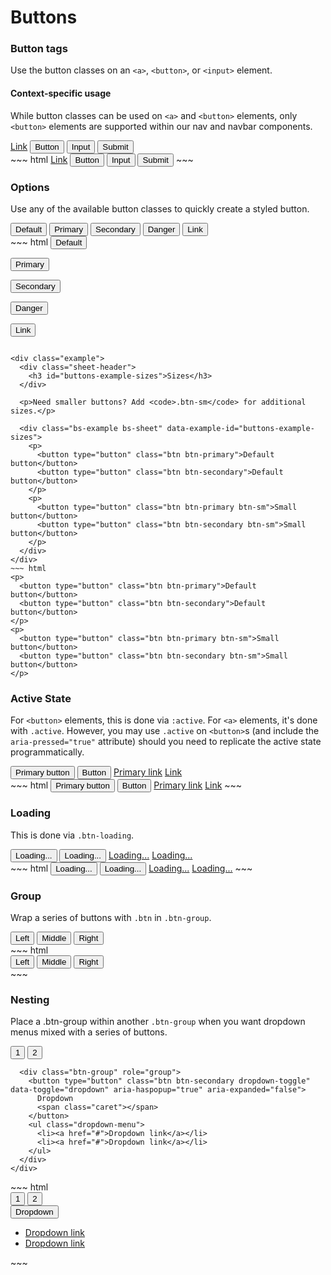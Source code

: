 # Buttons

<div class="example">
  <div class="sheet-header">
    <h3 id="buttons-example-button-tags">Button tags</h3>
  </div>

  <p>Use the button classes on an <code>&lt;a&gt;</code>, <code>&lt;button&gt;</code>, or <code>&lt;input&gt;</code> element.</p>

  <div class="bs-callout bs-callout-warning">
    <h4>Context-specific usage</h4>
    <p>While button classes can be used on <code>&lt;a&gt;</code> and <code>&lt;button&gt;</code> elements, only <code>&lt;button&gt;</code> elements are supported within our nav and navbar components.</p>
  </div>

  <div class="bs-example bs-sheet" data-example-id="buttons-example-button-tags">
    <a class="btn btn-secondary" href="#" role="button">Link</a>
    <button class="btn btn-secondary" type="submit">Button</button>
    <input class="btn btn-secondary" type="button" value="Input">
    <input class="btn btn-secondary" type="submit" value="Submit">
  </div>
</div>
~~~ html
<a class="btn btn-secondary" href="#" role="button">Link</a>
<button class="btn btn-secondary" type="submit">Button</button>
<input class="btn btn-secondary" type="button" value="Input">
<input class="btn btn-secondary" type="submit" value="Submit">
~~~

<div class="example">
  <div class="sheet-header">
    <h3 id="forms-example-options">Options</h3>
  </div>

  <p>Use any of the available button classes to quickly create a styled button.</p>

  <div class="bs-example bs-sheet" data-example-id="forms-example-options">
    <button type="button" class="btn btn-default">Default</button>
    <button type="button" class="btn btn-primary">Primary</button>
    <button type="button" class="btn btn-secondary">Secondary</button>
    <button type="button" class="btn btn-danger">Danger</button>
    <button type="button" class="btn btn-link">Link</button>
  </div>
</div>
~~~ html
<!-- DEPRECATED, kept for Bootstap 3.x support: Standard button -->
<button type="button" class="btn btn-default">Default</button>

<!-- Provides extra visual weight and identifies the primary action in a set of buttons -->
<button type="button" class="btn btn-primary">Primary</button>

<!-- Secondary, outline button -->
<button type="button" class="btn btn-secondary">Secondary</button>

<!-- Indicates a dangerous or potentially negative action -->
<button type="button" class="btn btn-danger">Danger</button>

<!-- Deemphasize a button by making it look like a link while maintaining button behavior -->
<button type="button" class="btn btn-link">Link</button>
~~~

<div class="example">
  <div class="sheet-header">
    <h3 id="buttons-example-sizes">Sizes</h3>
  </div>

  <p>Need smaller buttons? Add <code>.btn-sm</code> for additional sizes.</p>

  <div class="bs-example bs-sheet" data-example-id="buttons-example-sizes">
    <p>
      <button type="button" class="btn btn-primary">Default button</button>
      <button type="button" class="btn btn-secondary">Default button</button>
    </p>
    <p>
      <button type="button" class="btn btn-primary btn-sm">Small button</button>
      <button type="button" class="btn btn-secondary btn-sm">Small button</button>
    </p>
  </div>
</div>
~~~ html
<p>
  <button type="button" class="btn btn-primary">Default button</button>
  <button type="button" class="btn btn-secondary">Default button</button>
</p>
<p>
  <button type="button" class="btn btn-primary btn-sm">Small button</button>
  <button type="button" class="btn btn-secondary btn-sm">Small button</button>
</p>
~~~

<div class="example">
  <div class="sheet-header">
    <h3 id="buttons-example-active-state">Active State</h3>
  </div>

  <p>For <code>&lt;button&gt;</code> elements, this is done via <code>:active</code>. For <code>&lt;a&gt;</code> elements, it's done with <code>.active</code>. However, you may use <code>.active</code> on <code>&lt;button&gt;</code>s (and include the <code>aria-pressed="true"</code> attribute) should you need to replicate the active state programmatically.</p>

  <div class="bs-example bs-sheet" data-example-id="buttons-example-active-state">
    <button type="button" class="btn btn-primary active">Primary button</button>
    <button type="button" class="btn btn-secondary active">Button</button>
    <a href="#" class="btn btn-primary active" role="button">Primary link</a>
    <a href="#" class="btn btn-secondary active" role="button">Link</a>
  </div>
</div>
~~~ html
<button type="button" class="btn btn-primary active">Primary button</button>
<button type="button" class="btn btn-secondary active">Button</button>
<a href="#" class="btn btn-primary active" role="button">Primary link</a>
<a href="#" class="btn btn-secondary active" role="button">Link</a>
~~~

<div class="example">
  <div class="sheet-header">
    <h3 id="buttons-example-loading">Loading</h3>
  </div>

  <p>This is done via <code>.btn-loading</code>.</p>

  <div class="bs-example bs-sheet" data-example-id="buttons-example-active-state">
    <button type="button" class="btn btn-primary btn-loading">Loading...</button>
    <button type="button" class="btn btn-secondary btn-loading">Loading...</button>
    <a href="#" class="btn btn-primary btn-loading" role="button">Loading...</a>
    <a href="#" class="btn btn-secondary btn-loading" role="button">Loading...</a>
  </div>
</div>
~~~ html
<button type="button" class="btn btn-primary btn-loading">Loading...</button>
<button type="button" class="btn btn-secondary btn-loading">Loading...</button>
<a href="#" class="btn btn-primary btn-loading" role="button">Loading...</a>
<a href="#" class="btn btn-secondary btn-loading" role="button">Loading...</a>
~~~

<div class="example">
  <div class="sheet-header">
    <h3 id="buttons-example-group">Group</h3>
  </div>

  <p>Wrap a series of buttons with <code>.btn</code> in <code>.btn-group</code>.</p>

  <div class="bs-example bs-sheet" data-example-id="buttons-example-active-state">
    <div class="btn-group" role="group" aria-label="...">
      <button type="button" class="btn btn-secondary">Left</button>
      <button type="button" class="btn btn-secondary">Middle</button>
      <button type="button" class="btn btn-secondary">Right</button>
    </div>
  </div>
</div>
~~~ html
<div class="btn-group" role="group" aria-label="...">
  <button type="button" class="btn btn-secondary">Left</button>
  <button type="button" class="btn btn-secondary">Middle</button>
  <button type="button" class="btn btn-secondary">Right</button>
</div>
~~~

<div class="example">
  <div class="sheet-header">
    <h3 id="buttons-example-nesting">Nesting</h3>
  </div>

  <p>Place a .btn-group within another <code>.btn-group</code> when you want dropdown menus mixed with a series of buttons.</p>

  <div class="bs-example bs-sheet" data-example-id="buttons-example-active-state">
    <div class="btn-group" role="group" aria-label="...">
      <button type="button" class="btn btn-secondary">1</button>
      <button type="button" class="btn btn-secondary">2</button>

      <div class="btn-group" role="group">
        <button type="button" class="btn btn-secondary dropdown-toggle" data-toggle="dropdown" aria-haspopup="true" aria-expanded="false">
          Dropdown
          <span class="caret"></span>
        </button>
        <ul class="dropdown-menu">
          <li><a href="#">Dropdown link</a></li>
          <li><a href="#">Dropdown link</a></li>
        </ul>
      </div>
    </div>
  </div>
</div>
~~~ html
<div class="btn-group" role="group" aria-label="...">
  <button type="button" class="btn btn-secondary">1</button>
  <button type="button" class="btn btn-secondary">2</button>

  <div class="btn-group" role="group">
    <button type="button" class="btn btn-secondary dropdown-toggle" data-toggle="dropdown" aria-haspopup="true" aria-expanded="false">
      Dropdown
      <span class="caret"></span>
    </button>
    <ul class="dropdown-menu">
      <li><a href="#">Dropdown link</a></li>
      <li><a href="#">Dropdown link</a></li>
    </ul>
  </div>
</div>
~~~
